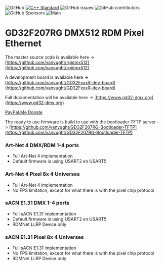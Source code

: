 ![GitHub](https://img.shields.io/github/license/vanvught/GD32F207RG-DMX512-RDM)
[![C++ Standard](https://img.shields.io/badge/C%2B%2B-11-blue.svg)](https://img.shields.io/badge/C%2B%2B-11%-blue.svg)
![GitHub issues](https://img.shields.io/github/issues-raw/vanvught/GD32F207RG-DMX512-RDM)
![GitHub contributors](https://img.shields.io/github/contributors/vanvught/GD32F207RG-DMX512-RDM)
![GitHub Sponsors](https://img.shields.io/github/sponsors/vanvught)
![Main](https://github.com/vanvught/GD32F207RG-DMX512-RDM/actions/workflows/c-cpp.yml/badge.svg?branch=main)

# GD32F207RG DMX512 RDM Pixel Ethernet
The master source code is available here -> [https://github.com/vanvught/rpidmx512](https://github.com/vanvught/rpidmx512)

A development board is available here -> [https://github.com/vanvught/GD32FxxxR-dev-board](https://github.com/vanvught/GD32FxxxR-dev-board)

Full documentation will be available here -> [https://www.gd32-dmx.org](https://www.gd32-dmx.org)

[PayPal.Me Donate](https://paypal.me/AvanVught?locale.x=nl_NL)

The ready to use firmware is build to use with the bootloader TFTP server -> [https://github.com/vanvught/GD32F207RG-Bootloader-TFTP](https://github.com/vanvught/GD32F207RG-Bootloader-TFTP)

### Art-Net 4 DMX/RDM 1-4 ports
* Full Art-Net 4 implementation
* Default firmware is using USART2 en USART5

### Art-Net 4 Pixel 8x 4 Universes
* Full Art-Net 4 implementation
* No FPS limitation, except for what there is with the pixel chip protocol

### sACN E1.31 DMX 1-4 ports
* Full sACN E1.31 implementation
* Default firmware is using USART2 en USART5
* RDMNet LLRP Device only

### sACN E1.31 Pixel 8x 4 Universes
* Full sACN E1.31 implementation
* No FPS limitation, except for what there is with the pixel chip protocol
* RDMNet LLRP Device only